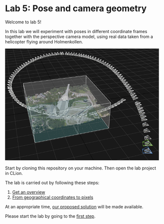 # Lab 5: Pose and camera geometry
Welcome to lab 5!

In this lab we will experiment with poses in different coordinate frames together with the perspective camera model, using real data taken from a helicopter flying around Holmenkollen.

![Holmenkollen in 3D with camera trajectory](lab-guide/img/holmenkollen-3d.png)

Start by cloning this repository on your machine. 
Then open the lab project in CLion.

The lab is carried out by following these steps:
1. [Get an overview](lab-guide/1-get-an-overview.md)
2. [From geographical coordinates to pixels](lab-guide/2-from-geographical-coordinates-to-pixels.md)

At an appropriate time, [our proposed solution](https://github.com/tek5030/lab_05_solution) will be made available.

Please start the lab by going to the [first step](lab-guide/1-get-an-overview.md).